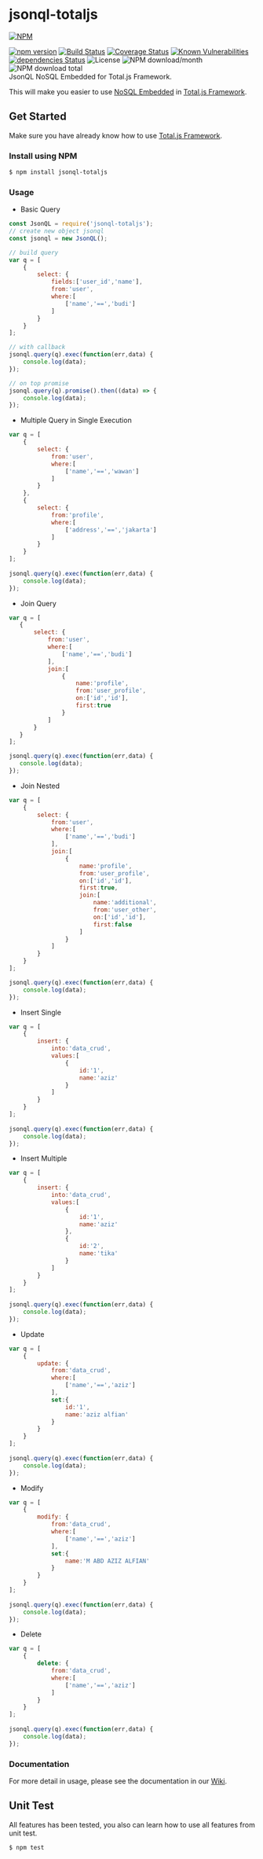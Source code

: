 # jsonql-totaljs
[![NPM](https://nodei.co/npm/jsonql-totaljs.png?downloads=true&downloadRank=true&stars=true)](https://nodei.co/npm/jsonql-totaljs/)  
  
[![npm version](https://img.shields.io/npm/v/jsonql-totaljs.svg?style=flat-square)](https://www.npmjs.org/package/jsonql-totaljs)
[![Build Status](https://travis-ci.com/aalfiann/jsonql-totaljs.svg?branch=master)](https://travis-ci.com/aalfiann/jsonql-totaljs)
[![Coverage Status](https://coveralls.io/repos/github/aalfiann/jsonql-totaljs/badge.svg?branch=master)](https://coveralls.io/github/aalfiann/jsonql-totaljs?branch=master)
[![Known Vulnerabilities](https://snyk.io//test/github/aalfiann/jsonql-totaljs/badge.svg?targetFile=package.json)](https://snyk.io//test/github/aalfiann/jsonql-totaljs?targetFile=package.json)
[![dependencies Status](https://david-dm.org/aalfiann/jsonql-totaljs/status.svg)](https://david-dm.org/aalfiann/jsonql-totaljs)
![License](https://img.shields.io/npm/l/jsonql-totaljs)
![NPM download/month](https://img.shields.io/npm/dm/jsonql-totaljs.svg)
![NPM download total](https://img.shields.io/npm/dt/jsonql-totaljs.svg)  
JsonQL NoSQL Embedded for Total.js Framework.

This will make you easier to use [NoSQL Embedded](https://docs.totaljs.com/latest/en.html#api~DatabaseBuilder) in [Total.js Framework](https://totaljs.com).

## Get Started
Make sure you have already know how to use [Total.js Framework](https://totaljs.com).

### Install using NPM
```bash
$ npm install jsonql-totaljs
```

### Usage
- Basic Query
```javascript
const JsonQL = require('jsonql-totaljs');
// create new object jsonql
const jsonql = new JsonQL();

// build query
var q = [
    {
        select: {
            fields:['user_id','name'],
            from:'user',
            where:[
                ['name','==','budi']
            ]
        }
    }
];

// with callback
jsonql.query(q).exec(function(err,data) {
    console.log(data);        
});

// on top promise
jsonql.query(q).promise().then((data) => {
    console.log(data);        
});
```

- Multiple Query in Single Execution
```javascript
var q = [
    {
        select: {
            from:'user',
            where:[
                ['name','==','wawan']
            ]
        }
    },
    {
        select: {
            from:'profile',
            where:[
                ['address','==','jakarta']
            ]
        }
    }
];
    
jsonql.query(q).exec(function(err,data) {
    console.log(data);
});
```

- Join Query
 ```javascript
var q = [
    {
        select: {
            from:'user',
            where:[
                ['name','==','budi']
            ],
            join:[
                {
                    name:'profile',
                    from:'user_profile',
                    on:['id','id'],
                    first:true
                }
            ]
        }
    }
];

jsonql.query(q).exec(function(err,data) {
    console.log(data);        
});
 ```

- Join Nested
```javascript
var q = [
    {
        select: {
            from:'user',
            where:[
                ['name','==','budi']
            ],
            join:[
                {
                    name:'profile',
                    from:'user_profile',
                    on:['id','id'],
                    first:true,
                    join:[
                        name:'additional',
                        from:'user_other',
                        on:['id','id'],
                        first:false
                    ]
                }
            ]
        }
    }
];

jsonql.query(q).exec(function(err,data) {
    console.log(data);        
});
```

- Insert Single
```javascript
var q = [
    {
        insert: {
            into:'data_crud',
            values:[
                {
                    id:'1',
                    name:'aziz'
                }
            ]
        }
    }
];
    
jsonql.query(q).exec(function(err,data) {
    console.log(data);
});
```

- Insert Multiple
```javascript
var q = [
    {
        insert: {
            into:'data_crud',
            values:[
                {
                    id:'1',
                    name:'aziz'
                },
                {
                    id:'2',
                    name:'tika'
                }
            ]
        }
    }
];
    
jsonql.query(q).exec(function(err,data) {
    console.log(data);
});
```

- Update
```javascript
var q = [
    {
        update: {
            from:'data_crud',
            where:[
                ['name','==','aziz']
            ],
            set:{
                id:'1',
                name:'aziz alfian'
            }
        }
    }
];
    
jsonql.query(q).exec(function(err,data) {
    console.log(data);
});
```

- Modify
```javascript
var q = [
    {
        modify: {
            from:'data_crud',
            where:[
                ['name','==','aziz']
            ],
            set:{
                name:'M ABD AZIZ ALFIAN'
            }
        }
    }
];
    
jsonql.query(q).exec(function(err,data) {
    console.log(data);
});
```

- Delete
```javascript
var q = [
    {
        delete: {
            from:'data_crud',
            where:[
                ['name','==','aziz']
            ]
        }
    }
];
    
jsonql.query(q).exec(function(err,data) {
    console.log(data);
});
```

### Documentation
For more detail in usage, please see the documentation in our [Wiki](https://github.com/aalfiann/jsonql-totaljs/wiki).

## Unit Test
All features has been tested, you also can learn how to use all features from unit test. 
```bash
$ npm test
```